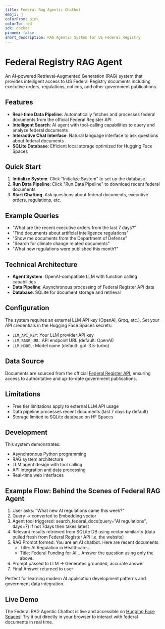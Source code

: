 ```yaml
---
title: Federal Rag Agentic Chatbot
emoji: 🐠
colorFrom: pink
colorTo: red
sdk: docker
pinned: false
short_description: RAG Agentic System for US Federal Registry
---
```


# Federal Registry RAG Agent

An AI-powered Retrieval-Augmented Generation (RAG) system that provides intelligent access to US Federal Registry documents including executive orders, regulations, notices, and other government publications.

## Features

- **Real-time Data Pipeline**: Automatically fetches and processes federal documents from the official Federal Register API
- **Intelligent Search**: AI agent with tool-calling capabilities to query and analyze federal documents
- **Interactive Chat Interface**: Natural language interface to ask questions about federal documents
- **SQLite Database**: Efficient local storage optimized for Hugging Face Spaces

## Quick Start

1. **Initialize System**: Click "Initialize System" to set up the database
2. **Run Data Pipeline**: Click "Run Data Pipeline" to download recent federal documents
3. **Start Chatting**: Ask questions about federal documents, executive orders, regulations, etc.

## Example Queries

- "What are the recent executive orders from the last 7 days?"
- "Find documents about artificial intelligence regulations"
- "Show me documents from the Department of Defense"
- "Search for climate change related documents" 
- "What new regulations were published this month?"

## Technical Architecture

- **Agent System**: OpenAI-compatible LLM with function calling capabilities
- **Data Pipeline**: Asynchronous processing of Federal Register API data
- **Database**: SQLite for document storage and retrieval

## Configuration

The system requires an external LLM API key (OpenAI, Groq, etc.). Set your API credentials in the Hugging Face Spaces secrets:

- `LLM_API_KEY`: Your LLM provider API key
- `LLM_BASE_URL`: API endpoint URL (default: OpenAI)
- `LLM_MODEL`: Model name (default: gpt-3.5-turbo)

## Data Source

Documents are sourced from the official [Federal Register API](https://www.federalregister.gov/developers/documentation/api/v1), ensuring access to authoritative and up-to-date government publications.

## Limitations

- Free tier limitations apply to external LLM API usage
- Data pipeline processes recent documents (last 7 days by default)
- Storage limited to SQLite database on HF Spaces

## Development

This system demonstrates:
- Asynchronous Python programming
- RAG system architecture  
- LLM agent design with tool calling
- API integration and data processing
- Real-time web interfaces

## Example Flow: Behind the Scenes of Federal RAG Agent
1. User asks: “What new AI regulations came this week?”
2. Query → converted to Embedding vector
3. Agent tool triggered:
   search_federal_docs(query="AI regulations", days=7) if not 7days then takes latest
4. Relevant results retrieved from SQLite DB using vector similarity
   (data pulled fresh from Federal Register API i.e, the website)
5. RAG Prompt formed:
   You are an AI chatbot. Here are recent documents:
   - Title: AI Regulation in Healthcare...
   - Title: Federal Funding for AI...
   Answer the question using only the above.
6. Prompt passed to LLM → Generates grounded, accurate answer
7. Final Answer returned to user

Perfect for learning modern AI application development patterns and government data integration.

## Live Demo

The Federal RAG Agentic Chatbot is live and accessible on [Hugging Face Spaces](https://huggingface.co/spaces/Prog-amin/federal-rag-agentic-chatbot)!
Try it out directly in your browser to interact with federal documents in real time.

